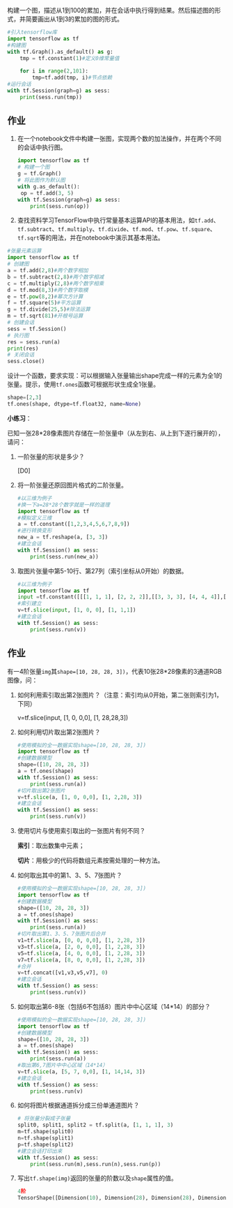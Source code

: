 构建一个图，描述从1到100的累加，并在会话中执行得到结果。然后描述图的形式，并简要画出从1到3的累加的图的形式。

```python
#引入tensorflow库
import tensorflow as tf
#构建图
with tf.Graph().as_default() as g:
    tmp = tf.constant(1)#定义0维常量值
    
    for i in range(2,101):
        tmp=tf.add(tmp, i)#节点依赖
#运行会话
with tf.Session(graph=g) as sess:
    print(sess.run(tmp))
```

## 作业

1. 在一个notebook文件中构建一张图，实现两个数的加法操作，并在两个不同的会话中执行图。

   ```python
   import tensorflow as tf
   # 构建一个图
   g = tf.Graph()
   # 将此图作为默认图
   with g.as_default():
   	op = tf.add(3, 5)
   with tf.Session(graph=g) as sess:
       print(sess.run(op))
   ```

   

2. 查找资料学习TensorFlow中执行常量基本运算API的基本用法，如`tf.add`、`tf.subtract`、`tf.multiply`、`tf.divide`、`tf.mod`、`tf.pow`、`tf.square`、`tf.sqrt`等的用法，并在notebook中演示其基本用法。

```python
#张量元素运算
import tensorflow as tf
# 创建图
a = tf.add(2,8)#两个数字相加
b = tf.subtract(2,8)#两个数字相减
c = tf.multiply(2,8)#两个数字相乘
d = tf.mod(8,3)#两个数字取模
e = tf.pow(8,2)#幂次方计算
f = tf.square(5)#平方运算
g = tf.divide(25,5)#除法运算
m = tf.sqrt(81)#开根号运算
# 创建会话
sess = tf.Session()
# 执行图
res = sess.run(a)
print(res)
# 关闭会话
sess.close()

```

设计一个函数，要求实现：可以根据输入张量输出shape完成一样的元素为全1的张量。提示，使用`tf.ones`函数可根据形状生成全1张量。

```python
shape=[2,3]
tf.ones(shape, dtype=tf.float32, name=None)
```

**小练习**：

已知一张28\*28像素图片存储在一阶张量中（从左到右、从上到下逐行展开的），请问：

1. 一阶张量的形状是多少？

   [D0]  

2. 将一阶张量还原回图片格式的二阶张量。

   ```python
   #以三维为例子
   #换一下a=28*28个数字就是一样的道理
   import tensorflow as tf
   #模拟定义三维
   a = tf.constant([1,2,3,4,5,6,7,8,9])
   #进行转换变形
   new_a = tf.reshape(a, [3, 3]) 
   #建立会话
   with tf.Session() as sess:
       print(sess.run(new_a))
   ```

3. 取图片张量中第5-10行、第27列（索引坐标从0开始）的数据。

   ```python
   #以三维为例子
   import tensorflow as tf
   input =tf.constant([[[1, 1, 1], [2, 2, 2]],[[3, 3, 3], [4, 4, 4]],[[5, 5, 5], [6, 6, 6]]])
   #索引建立
   v=tf.slice(input, [1, 0, 0], [1, 1,1]) 
   #建立会话
   with tf.Session() as sess:
       print(sess.run(v))
   ```

    

## 作业

有一4阶张量`img`其`shape=[10, 28, 28, 3])`，代表10张28*28像素的3通道RGB图像，问：

1. 如何利用索引取出第2张图片？（注意：索引均从0开始，第二张则索引为1，下同）

   v=tf.slice(input, [1, 0, 0,0], [1, 28,28,3]) 

2. 如何利用切片取出第2张图片？

   ```python
   #使用模拟的全一数据实现shape=[10, 28, 28, 3])
   import tensorflow as tf
   #创建数据模型
   shape=([10, 28, 28, 3])
   a = tf.ones(shape)
   with tf.Session() as sess:
       print(sess.run(a))
   #切片取出第2张图片
   v=tf.slice(a, [1, 0, 0,0], [1, 2,28, 3]) 
   #建立会话
   with tf.Session() as sess:
       print(sess.run(v))
   ```

3. 使用切片与使用索引取出的一张图片有何不同？

   **索引**：取出数集中元素；

   **切片**：用极少的代码将数组元素按需处理的一种方法。

4. 如何取出其中的第1、3、5、7张图片？

   ```python
   #使用模拟的全一数据实现shape=[10, 28, 28, 3])
   import tensorflow as tf
   #创建数据模型
   shape=([10, 28, 28, 3])
   a = tf.ones(shape)
   with tf.Session() as sess:
       print(sess.run(a))
   #切片取出第1、3、5、7张图片后合并
   v1=tf.slice(a, [0, 0, 0,0], [1, 2,28, 3]) 
   v3=tf.slice(a, [2, 0, 0,0], [1, 2,28, 3]) 
   v5=tf.slice(a, [4, 0, 0,0], [1, 2,28, 3]) 
   v7=tf.slice(a, [8, 0, 0,0], [1, 2,28, 3]) 
   #合并
   v=tf.concat([v1,v3,v5,v7], 0)
   #建立会话
   with tf.Session() as sess:
       print(sess.run(v))
   ```

5. 如何取出第6-8张（包括6不包括8）图片中中心区域（14*14）的部分？

   ```python
   #使用模拟的全一数据实现shape=[10, 28, 28, 3])
   import tensorflow as tf
   #创建数据模型
   shape=([10, 28, 28, 3])
   a = tf.ones(shape)
   with tf.Session() as sess:
       print(sess.run(a))
   #取出第6,7图片中中心区域（14*14）
   v=tf.slice(a, [5, 7, 0,0], [1, 14,14, 3]) 
   #建立会话
   with tf.Session() as sess:
       print(sess.run(v)
   ```

6. 如何将图片根据通道拆分成三份单通道图片？

   ```python
   # 将张量分裂成子张量
   split0, split1, split2 = tf.split(a, [1, 1, 1], 3)
   m=tf.shape(split0) 
   n=tf.shape(split1) 
   p=tf.shape(split2) 
   #建立会话打印出来
   with tf.Session() as sess:
       print(sess.run(m),sess.run(n),sess.run(p))
   ```

7. 写出`tf.shape(img)`返回的张量的阶数以及`shape`属性的值。

   ```python
   4阶  
   TensorShape([Dimension(10), Dimension(28), Dimension(28), Dimension(3)])
   ```

   